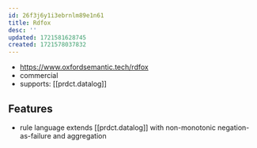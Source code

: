 ```yaml
---
id: 26f3j6y1i3ebrnlm89e1n61
title: Rdfox
desc: ''
updated: 1721581628745
created: 1721578037832
---
```


- https://www.oxfordsemantic.tech/rdfox
- commercial
- supports: [[prdct.datalog]]

## Features

- rule language extends [[prdct.datalog]] with non-monotonic negation-as-failure and aggregation